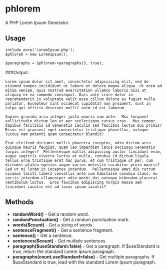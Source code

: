 phlorem
=======
A PHP Lorem Ipsum Generator.


Usage
-----
	include_once('LoremIpsum.php');
	$phlorem = new LoremIpsum();
	
	$paragraphs = $phlorem->paragraphs(3, true);
	
###Output:

	Lorem ipsum dolor sit amet, consectetur adipisicing elit, sed do eiusmod tempor incididunt ut labore et dolore magna aliqua. Ut enim ad minim veniam, quis nostrud exercitation ullamco laboris nisi ut aliquip ex ea commodo consequat. Duis aute irure dolor in reprehenderit in voluptate velit esse cillum dolore eu fugiat nulla pariatur. Excepteur sint occaecat cupidatat non proident, sunt in culpa qui officia deserunt mollit anim id est laborum.

	Sapien gravida arcu integer justo mauris nam ante.  Mus torquent sollicitudin dictum leo et per scelerisque cursus cras.  Mus tempor dapibus facilisis id venenatis iaculis sed faucibus lectus dui primis?  Risus est praesent eget consectetur tristique phasellus, natoque luctus nam potenti quam consectetur blandit?

	Erat eleifend dictumst mollis pharetra inceptos, odio dictum arcu quisque mauris feugiat, quam leo imperdiet lacus sociosqu venenatis turpis integer?  Pellentesque mattis adipiscing auctor tincidunt enim, augue sagittis viverra luctus at nulla, conubia id dictum ligula tellus urna tristique erat hac purus, et cum tristique ut per, cum dictumst platea egestas augue varius molestie curabitur proin mauris?  Sed ut mi lorem in inceptos interdum.  Pellentesque amet dis rutrum vivamus taciti libero convallis ante cum habitasse conubia class, eu sociis interdum ullamcorper odio morbi dui natoque bibendum placerat vestibulum luctus.  Eros faucibus adipiscing turpis massa sem tincidunt iaculis est ad lacus ipsum iaculis?
	
	
Methods
-------

+ **randomWord()**
		- Get a random word.
+ **randomPunctuation()**
		- Get a random punctuation mark.
+ **words($count)**
		- Get a string of words.
+ **sentenceFragment()**
		- Get a sentence fragment.
+ **sentence()**
		- Get a sentence.
+ **sentences($count)**
		- Get multiple sentences.
+ **paragraph($useStandard=false)**
		- Get a paragraph.
		If $useStandard is true, return the standard Lorem Ipsum paragraph.
+ **paragraphs($count,$useStandard=false)**
		- Get multiple paragraphs.
		If $useStandard is true, lead with the standard Lorem Ipsum paragraph.
